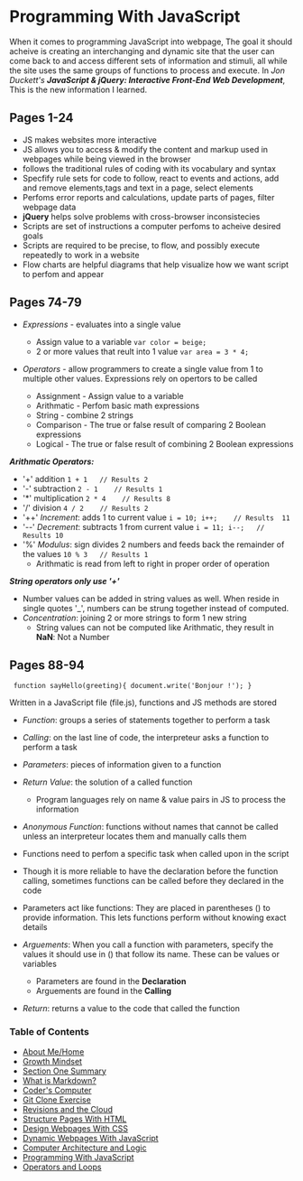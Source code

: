 # Programming With JavaScript

When it comes to programming JavaScript into webpage, The goal it should acheive is creating an interchanging and dynamic site that the user can come back to and access different sets of information and stimuli, all while the site uses the same groups of functions to process and execute. In *Jon Duckett's* ***JavaScript & jQuery: Interactive Front-End Web Development***, This is the new information I learned.

## Pages 1-24
+ JS makes websites more interactive
+ JS allows you to access & modify the content and markup used in webpages while being viewed in the browser
+ follows the traditional rules of coding with its vocabulary and syntax 
+ Specfify rule sets for code to follow, react to events and actions, add and remove elements,tags and text in a page, select elements
+ Perfoms error reports and calculations, update parts of pages, filter webpage data
+ **jQuery** helps solve problems with cross-browser inconsistecies
+ Scripts are set of instructions a computer perfoms to acheive desired goals
+ Scripts are required to be precise, to flow, and possibly execute repeatedly to work in a website
+ Flow charts are helpful diagrams that help visualize how we want script to perfom and appear

## Pages 74-79
+ *Expressions* - evaluates into a single value
   + Assign value to a variable `var color = beige;`
   + 2 or more values that reult into 1 value `var area = 3 * 4;`

+ *Operators* - allow programmers to create a single value from 1 to multiple other values. Expressions rely on opertors to be called
   + Assignment - Assign value to a variable
   + Arithmatic - Perfom basic math expressions
   + String - combine 2 strings
   + Comparison - The true or false result of comparing 2 Boolean expressions
   + Logical - The true or false result of combining 2 Boolean expressions

***Arithmatic Operators:***
+ '+' addition `1 + 1   // Results 2`
+ '-' subtraction `2 - 1    // Results 1`
+ '*' multiplication `2 * 4    // Results 8`
+ '/' division `4 / 2    // Results 2`
+ '++' *Increment*: adds 1 to current value `i = 10; i++;    // Results  11`
+ '--' *Decrement*: subtracts 1 from current value `i = 11; i--;   // Results 10`
+ '%' *Modulus*: sign divides 2 numbers and feeds back the remainder of the values `10 % 3   // Results 1`
  + Arithmatic is read from left to right in proper order of operation

***String operators only use '+'***
+ Number values can be added in string values as well. When reside in single quotes '_', numbers can be strung together instead of computed.
+ *Concentration*: joining 2 or more strings to form 1 new string
    + String values can not be computed like Arithmatic, they result in **NaN**: Not a Number     

## Pages 88-94
` function sayHello(greeting){
    document.write('Bonjour !');
}`


Written in a JavaScript file (file.js), functions and JS methods are stored
+  *Function*: groups a series of statements together to perform a task
+  *Calling*: on the last line of code, the interpreteur asks a function to perform a task
+  *Parameters*: pieces of information given to a function
+  *Return Value*: the solution of a called function
    + Program languages rely on name & value pairs in JS to process the information 
+  *Anonymous Function*: functions without names that cannot be called unless an interpreteur locates them and manually calls them


+ Functions need to perfom a specific task when called upon in the script 
+ Though it is more reliable to have the declaration before the function calling, sometimes functions can be called before they declared in the code
+ Parameters act like functions: They are placed in parentheses () to provide information. This lets functions perform without knowing exact details

+ *Arguements*: When you call a function with parameters, specify the values it should use in () that follow its name. These can be values or variables
  + Parameters are found in the **Declaration**
  + Arguements are found in the **Calling**
+ *Return*: returns a value to the code that called the function




### Table of Contents
- [About Me/Home](README.md)
- [Growth Mindset](/GROWTH_MINDSET.md)
- [Section One Summary](/SectionOne.md)
- [What is Markdown?](/LEARNING_MARKDOWN.md)
- [Coder's Computer](CODERS_COMPUTER.md)
- [Git Clone Exercise](GIT_CLONE.md)
- [Revisions and the Cloud](REVISIONS_AND_THE_CLOUD.md)
- [Structure Pages With HTML](STRUCTURE_PAGES_WITH_HTML.md)
- [Design Webpages With CSS](DESIGN_WEBPAGES_WITH_CSS.md)
- [Dynamic Webpages With JavaScript](DYNAMIC_WEBPAGES_WITH_JAVASCRIPT.md)
- [Computer Architecture and Logic](COMPUTER_ARCHITECTURE_AND_LOGIC.md)
- [Programming With JavaScript](PROGRAMMING_WITH_JAVASCRIPT.md)
- [Operators and Loops](OPERATORS_AND_LOOPS.md)